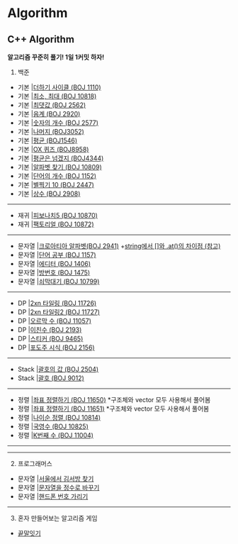 # Algorithm
C++ Algorithm
--
**알고리즘 꾸준히 풀기! 
1일 1커밋 하자!**

1. 백준 

+ 기본 |[더하기 사이클 (BOJ 1110)](https://github.com/danielkang1003/Algorithm/blob/master/백준/boj1110.cpp)
+ 기본 |[최소, 최대 (BOJ 10818)](https://github.com/danielkang1003/Algorithm/blob/master/백준/boj10818.cpp)
+ 기본 |[최댓값 (BOJ 2562)](https://github.com/danielkang1003/Algorithm/blob/master/백준/boj2562.cpp)
+ 기본 |[음계 (BOJ 2920)](https://github.com/danielkang1003/Algorithm/blob/master/백준/boj2920.cpp)
+ 기본 |[숫자의 개수 (BOJ 2577)](https://github.com/danielkang1003/Algorithm/blob/master/백준/boj2577.cpp)
+ 기본 |[나머지 (BOJ3052)](https://github.com/danielkang1003/Algorithm/blob/master/백준/boj3052.cpp)
+ 기본 |[평균 (BOJ1546)](https://github.com/danielkang1003/Algorithm/blob/master/백준/boj1546.cpp)
+ 기본 |[OX 퀴즈 (BOJ8958)](https://github.com/danielkang1003/Algorithm/blob/master/백준/boj8958.cpp)
+ 기본 |[평균은 넘겠지 (BOJ4344)](https://github.com/danielkang1003/Algorithm/blob/master/백준/boj4344.cpp)
+ 기본 |[알파벳 찾기 (BOJ 10809)](https://github.com/danielkang1003/Algorithm/blob/master/백준/boj10809.cpp)
+ 기본 |[단어의 개수 (BOJ 1152)](https://github.com/danielkang1003/Algorithm/blob/master/백준/boj1152.cpp)
+ 기본 |[별찍기 10 (BOJ 2447)](https://github.com/danielkang1003/Algorithm/blob/master/백준/boj2447.cpp)
+ 기본 |[상수 (BOJ 2908)](https://github.com/danielkang1003/Algorithm/blob/master/백준/boj2908.cpp)
----
+ 재귀 |[피보나치5 (BOJ 10870)](https://github.com/danielkang1003/Algorithm/blob/master/백준/재귀/boj10870.cpp)
+ 재귀 |[팩토리얼 (BOJ 10872)](https://github.com/danielkang1003/Algorithm/blob/master/백준/재귀/boj10872.cpp)
----
+ 문자열 |[크로아티아 알파벳(BOJ 2941)](https://github.com/danielkang1003/Algorithm/blob/master/백준/문자열/boj2941.cpp)
		+[string에서 []와 .at()의 차이점 (참고)](https://neodreamer-dev.tistory.com/m/256)
+ 문자열 |[단어 공부 (BOJ 1157)](https://github.com/danielkang1003/Algorithm/blob/master/백준/문자열/boj1157.cpp)
+ 문자열 |[에디터 (BOJ 1406)](https://github.com/danielkang1003/Algorithm/blob/master/백준/문자열/boj1406.cpp)
+ 문자열 |[방번호 (BOJ 1475)](https://github.com/danielkang1003/Algorithm/blob/master/백준/문자열/boj1475.cpp)
+ 문자열 |[쇠막대기 (BOJ 10799)](https://github.com/danielkang1003/Algorithm/blob/master/백준/문자열/boj10799.cpp)
----
+ DP |[2xn 타일링 (BOJ 11726)](https://github.com/danielkang1003/Algorithm/blob/master/백준/DP/boj11726.cpp)
+ DP |[2xn 타일링2 (BOJ 11727)](https://github.com/danielkang1003/Algorithm/blob/master/백준/DP/boj11727.cpp)
+ DP |[오르막 수 (BOJ 11057)](https://github.com/danielkang1003/Algorithm/blob/master/백준/DP/boj11057.cpp)
+ DP |[이친수 (BOJ 2193)](https://github.com/danielkang1003/Algorithm/blob/master/백준/DP/boj2193.cpp)
+ DP |[스티커 (BOJ 9465)](https://github.com/danielkang1003/Algorithm/blob/master/백준/DP/boj9465.cpp)
+ DP |[포도주 시식 (BOJ 2156)](https://github.com/danielkang1003/Algorithm/blob/master/백준/DP/boj2156.cpp)
----
+ Stack |[괄호의 값 (BOJ 2504)](https://github.com/danielkang1003/Algorithm/blob/master/boj2504.cpp)
+ Stack |[괄호 (BOJ 9012)](https://github.com/danielkang1003/Algorithm/blob/master/boj9012.cpp)
----
+ 정렬 |[좌표 정렬하기 (BOJ 11650)](https://github.com/danielkang1003/Algorithm/blob/master/boj11650.cpp)
		*구조체와 vector 모두 사용해서 풀어봄
+ 정렬 |[좌표 정렬하기 (BOJ 11651)](https://github.com/danielkang1003/Algorithm/blob/master/boj11651.cpp)
		*구조체와 vector 모두 사용해서 풀어봄
+ 정렬 |[나이순 정렬 (BOJ 10814)](https://github.com/danielkang1003/Algorithm/blob/master/boj10814.cpp)
+ 정렬 |[국영수 (BOJ 10825)](https://github.com/danielkang1003/Algorithm/blob/master/boj10825.cpp)
+ 정렬 |[K번째 수 (BOJ 11004)](https://github.com/danielkang1003/Algorithm/blob/master/boj11004.cpp)

----
----

2. 프로그래머스
+ 문자열 |[서울에서 김서방 찾기](https://github.com/danielkang1003/Algorithm/blob/master/%EC%84%9C%EC%9A%B8%EC%97%90%EC%84%9C%20%EA%B9%80%EC%84%9C%EB%B0%A9%EC%B0%BE%EA%B8%B0.cpp)
+ 문자열 |[문자열을 정수로 바꾸기](https://github.com/danielkang1003/Algorithm/blob/master/%EB%AC%B8%EC%9E%90%EC%97%B4%EC%9D%84%20%EC%A0%95%EC%88%98%EB%A1%9C%20%EB%B0%94%EA%BE%B8%EA%B8%B0.cpp)
+ 문자열 |[핸드폰 번호 가리기](https://github.com/danielkang1003/Algorithm/blob/master/%ED%95%B8%EB%93%9C%ED%8F%B0%20%EB%B2%88%ED%98%B8%20%EA%B0%80%EB%A6%AC%EA%B8%B0.cpp)
----

3. 혼자 만들어보는 알고리즘 게임
- [끝말잇기](https://github.com/danielkang1003/Algorithm/blob/master/%EB%81%9D%EB%A7%90%EC%9E%87%EA%B8%B0%EA%B2%8C%EC%9E%84.cpp)
